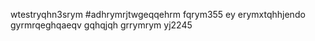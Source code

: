 wtestryqhn3srym
#adhrymrjtwgeqqehrm
fqrym355
ey
erymxtqhhjendo
gyrmrqeghqaeqv
gqhqjqh
grrymrym
yj2245
